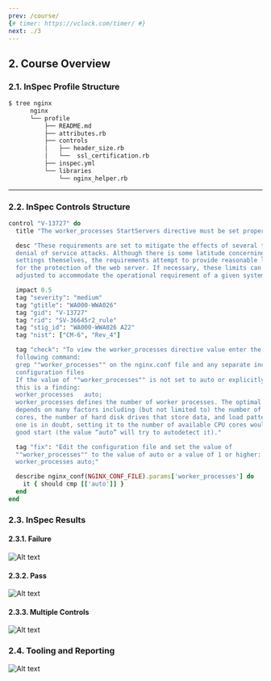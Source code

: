 ```yaml
---
prev: /course/
{# timer: https://vclock.com/timer/ #}
next: ./3
---
```


## 2. Course Overview
### 2.1. InSpec Profile Structure
```bash
$ tree nginx
      nginx
      └── profile
          ├── README.md
          ├── attributes.rb
          ├── controls
          │   ├── header_size.rb
          │   └──  ssl_certification.rb
          ├── inspec.yml
          └── libraries
              └── nginx_helper.rb
```
---
### 2.2. InSpec Controls Structure
```ruby
control "V-13727" do
  title "The worker_processes StartServers directive must be set properly."

  desc "These requirements are set to mitigate the effects of several types of
  denial of service attacks. Although there is some latitude concerning the
  settings themselves, the requirements attempt to provide reasonable limits
  for the protection of the web server. If necessary, these limits can be
  adjusted to accommodate the operational requirement of a given system."

  impact 0.5
  tag "severity": "medium"
  tag "gtitle": "WA000-WWA026"
  tag "gid": "V-13727"
  tag "rid": "SV-36645r2_rule"
  tag "stig_id": "WA000-WWA026 A22"
  tag "nist": ["CM-6", "Rev_4"]

  tag "check": "To view the worker_processes directive value enter the
  following command:
  grep ""worker_processes"" on the nginx.conf file and any separate included
  configuration files
  If the value of ""worker_processes"" is not set to auto or explicitly set,
  this is a finding:
  worker_processes   auto;
  worker_processes defines the number of worker processes. The optimal value
  depends on many factors including (but not limited to) the number of CPU
  cores, the number of hard disk drives that store data, and load pattern. When
  one is in doubt, setting it to the number of available CPU cores would be a
  good start (the value “auto” will try to autodetect it)."

  tag "fix": "Edit the configuration file and set the value of
  ""worker_processes"" to the value of auto or a value of 1 or higher:
  worker_processes auto;"

  describe nginx_conf(NGINX_CONF_FILE).params['worker_processes'] do
    it { should cmp [['auto']] }
  end
end
```

### 2.3. InSpec Results
#### 2.3.1. Failure
![Alt text](/InSpec_Failure.png)

#### 2.3.2. Pass
![Alt text](/InSpec_Pass.png)

#### 2.3.3. Multiple Controls
![Alt text](/InSpec_Multiple_Controls.png)

### 2.4. Tooling and Reporting
![Alt text](/Heimdall_Results.png)

